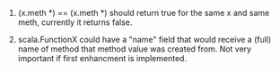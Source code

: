 1) (x.meth *) == (x.meth *) should return true for the same x and same meth, currently it returns false.

2) scala.FunctionX could have a "name" field that would receive a (full) name of method that method value was created from. Not very important if first enhancment is implemented.
